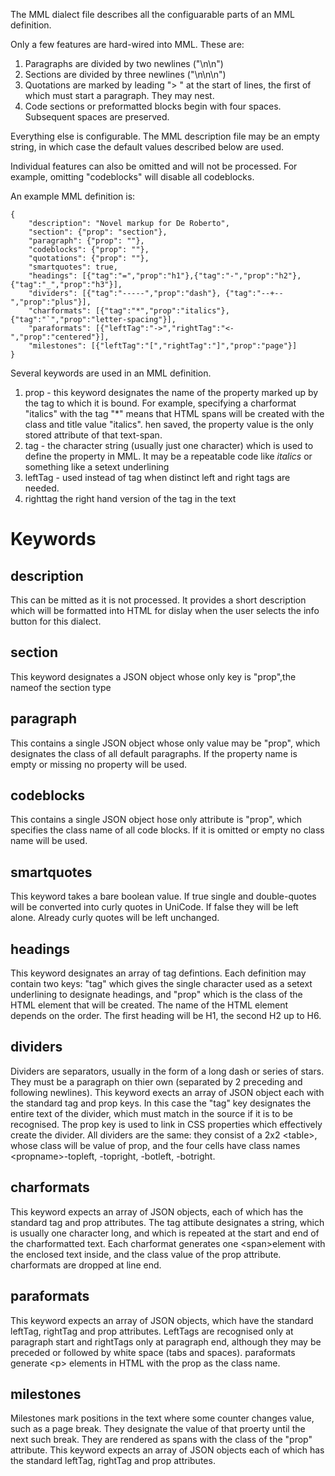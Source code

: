 The MML dialect file describes all the configuarable parts of an MML definition.

Only a few features are hard-wired into MML. These are:

1. Paragraphs are divided by two newlines ("\n\n")
2. Sections are divided by three newlines ("\n\n\n")
3. Quotations are marked by leading "> " at the start of lines, the first of which must start a paragraph. They may nest.
4. Code sections or preformatted blocks begin with four spaces. Subsequent spaces are preserved.

Everything else is configurable. The MML description file may be an empty string, in which case the default values described below are used.

Individual features can also be omitted and will not be processed. For example, omitting "codeblocks" will disable all codeblocks.

An example MML definition is:

    {
        "description": "Novel markup for De Roberto",
        "section": {"prop": "section"},
        "paragraph": {"prop": ""},
        "codeblocks": {"prop": ""},
        "quotations": {"prop": ""},
        "smartquotes": true,
        "headings": [{"tag":"=","prop":"h1"},{"tag":"-","prop":"h2"},{"tag":"_","prop":"h3"}],
        "dividers": [{"tag":"-----","prop":"dash"}, {"tag":"--+--","prop":"plus"}],
        "charformats": [{"tag":"*","prop":"italics"},{"tag":"`","prop":"letter-spacing"}],
        "paraformats": [{"leftTag":"->","rightTag":"<-","prop":"centered"}],
        "milestones": [{"leftTag":"[","rightTag":"]","prop":"page"}]
    }

Several keywords are used in an MML definition. 

1. prop - this keyword designates the name of the property marked up by the tag to which it is bound. For example, specifying a charformat "italics" with the tag "*" means that HTML spans will be created with the class and title value "italics". hen saved, the property value is the only stored attribute of that text-span.
2. tag - the character string (usually just one character) which is used to define the property in MML. It may be a repeatable code like *italics* or something like a setext underlining
3. leftTag - used instead of tag when distinct left and right tags are needed.
4. righttag the right hand version of the tag in the text

Keywords
=========

description
-----------
This can be mitted as it is not processed. It provides a short description which will be formatted into HTML for dislay when the user selects the info button for this dialect.

section
-------
This keyword designates a JSON object whose only key is "prop",the nameof the section type

paragraph
---------
This contains a single JSON object whose only value may be "prop", which designates the class of all default paragraphs. If the property name is empty or missing no property will be used.

codeblocks
---------
This contains a single JSON object hose only attribute is "prop", which specifies the class name of all code blocks. If it is omitted or empty no class name will be used.

smartquotes
-----------
This keyword takes a bare boolean value. If true single and double-quotes will be converted into curly quotes in UniCode. If false they will be left alone. Already curly quotes will be left unchanged.

headings
--------
This keyword designates an array of tag defintions. Each definition may contain two keys: "tag" which gives the single character used as a setext underlining to designate headings, and "prop" which is the class of the HTML element that will be created. The name of the HTML element depends on the order. The first heading will be H1, the second H2 up to H6.

dividers
--------
Dividers are separators, usually in the form of a long dash or series of stars. They must be a paragraph on thier own (separated by 2 preceding and following newlines). This keyword exects an array of JSON object each with the standard tag and prop keys. In this case the "tag" key designates the entire text of the divider, which must match in the source if it is to be recognised. The prop key is used to link in CSS properties which effectively create the divider. All dividers are the same: they consist of a 2x2 &lt;table&gt;, whose class will be value of prop, and the four cells have class names &lt;propname&gt;-topleft, -topright, -botleft, -botright.

charformats
-----------
This keyword expects an array of JSON objects, each of which has the standard tag and prop attributes. The tag attibute designates a string, which is usually one character long, and which is repeated at the start and end of the charformatted  text. Each charformat generates one &lt;span&gt;element with the enclosed text inside, and the class value of the prop attribute. charformats are dropped at line end.

paraformats
-----------
This keyword expects an array of JSON objects, which have the standard leftTag, rightTag and prop attributes. LeftTags are recognised only at paragraph start and rightTags only at paragraph end, although they may be preceded or followed by white space (tabs and spaces). paraformats generate &lt;p&gt; elements in HTML with the prop as the class name.

milestones
----------
Milestones mark positions in the text where some counter changes value, such as a page break. They designate the value of that proerty until the next such break. They are rendered as spans with the class of the "prop" attribute. This keyword expects an array of JSON objects each of which has the standard leftTag, rightTag and prop attributes.


